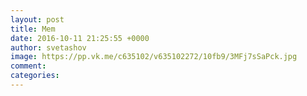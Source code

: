 ```yaml
--- 
layout: post 
title: Mem 
date: 2016-10-11 21:25:55 +0000 
author: svetashov 
image: https://pp.vk.me/c635102/v635102272/10fb9/3MFj7sSaPck.jpg
comment: 
categories: 
---
```

